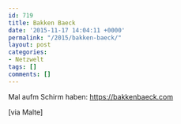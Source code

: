 ```yaml
---
id: 719
title: Bakken Baeck
date: '2015-11-17 14:04:11 +0000'
permalink: "/2015/bakken-baeck/"
layout: post
categories:
- Netzwelt
tags: []
comments: []
---
```

Mal aufm Schirm haben: <https://bakkenbaeck.com>

[via Malte]